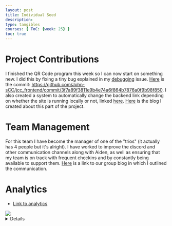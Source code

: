 ```yaml
---
layout: post
title: Individual Seed
description: 
type: tangibles
courses: { ToC: {week: 25} }
toc: true
---
```


# Project Contributions
I finished the QR Code program this week so I can now start on something new. I did this by fixing a tiny bug explained in my [debugging](https://github.com/Toby-Leeder/CSABlog/issues/6) issue. [Here](url) is the commit: https://github.com/John-sCC/jcc_frontend/commit/3f7a89f3811e9b4e74a6f864b7876a0f9b98f850. I also created a system to automatically change the backend link depending on whether the site is running locally or not, linked [here](https://github.com/John-sCC/jcc_frontend/commit/073a0aeeaf5e34dcae98162faf8d82efb152db87). [Here](https://toby-leeder.github.io/CSABlog//2024/03/07/QRCode-Retrospective_IPYNB_2_.html) is the blog I created about this part of the project. 

# Team Management

For this team I have become the manager of one of the "trios" (it actually has 4 people but it's alright). I have worked to improve the discord and other communication channels along with Aiden, as well as ensuring that my team is on track with frequent checkins and by constantly being available to support them. [Here](https://john-scc.github.io/jcc_frontend/2024/03/07/planning_blog.html) is a link to our group blog in which I outlined the communication. 

# Analytics

<ul>
   <li><a href="https://github.com/Toby-Leeder?tab=overview&from=2024-02-01&to=2024-02-29">Link to analytics</a></li>
</ul>
<img src="https://github.com/John-sCC/jcc_frontend/assets/112529809/a352b6f9-476a-4bb9-a964-afd461a5e2e8">
</details>
<details>

# AP Prep

- [Associations](https://github.com/Toby-Leeder/CSABlog/issues/4)
- [FRQ 1](https://toby-leeder.github.io/CSABlog//2024/02/15/Tri-2-Final-FRQ-1_IPYNB_2_.html)
- [FRQ 2](https://toby-leeder.github.io/CSABlog//2024/02/15/Tri-2-Final-FRQ-2_IPYNB_2_.html)
- [FRQ 3](https://toby-leeder.github.io/CSABlog//2024/02/15/Tri-2-Final-FRQ-3_IPYNB_2_.html)
- [FRQ 4](https://toby-leeder.github.io/CSABlog//2024/02/15/Tri-2-Final-FRQ-4_IPYNB_2_.html)
